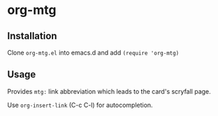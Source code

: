 # org-mtg

## Installation

Clone `org-mtg.el` into emacs.d and add `(require 'org-mtg)`

## Usage

Provides `mtg:` link abbreviation which leads to the card's scryfall page.

Use `org-insert-link` (C-c C-l) for autocompletion.
